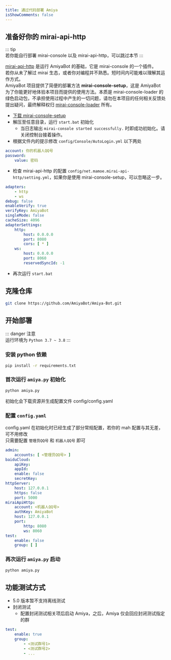 ```yaml
---
title: 通过代码部署 Amiya
isShowComments: false
---
```


## 准备好你的 mirai-api-http

::: tip <br>
若你能自行部署 mirai-console 以及 mirai-api-http，可以跳过本节
:::

[mirai-api-http](https://github.com/project-mirai/mirai-api-http) 是运行 AmiyaBot 的基础，它是 mirai-console 的一个插件。<br>
若你从未了解过 mirai 生态，或者你对编程并不熟悉。短时间内可能难以理解其运作方式。<br>
AmiyaBot 项目提供了简便的部署方法 **mirai-console-setup**，这是 AmiyaBot 为了你能更好地体验本项目而提供的使用方法。本质是 mirai-console-loader
的绿色启动包，不承担使用过程中产生的一切问题，请勿在本项目的任何相关反馈处提出疑问，最终解释权归 [mirai-console-loader](https://github.com/iTXTech/mirai-console-loader)
所有。

- [下载 mirai-console-setup](https://cos.amiyabot.com/tools/mirai-console-setup.zip)
- 解压至任意目录，运行 `start.bat` 初始化
    - 当日志输出 `mirai-console started successfully.` 时即成功初始化。请关闭控制台接着操作。
- 根据文件内的提示修改 `config/Console/AutoLogin.yml` 以下两处

```yaml
account: 你的机器人QQ号
password:
    value: 密码
```

- 检查 mirai-api-http 的配置 `config/net.mamoe.mirai-api-http/setting.yml`，如果你是使用 mirai-console-setup，可以忽略这一步。

```yaml {6,11,12,15,16}
adapters:
    - http
    - ws
debug: false
enableVerify: true
verifyKey: AmiyaBot
singleMode: false
cacheSize: 4096
adapterSettings:
    http:
        host: 0.0.0.0
        port: 8080
        cors: [ * ]
    ws:
        host: 0.0.0.0
        port: 8060
        reservedSyncId: -1
```

- 再次运行 `start.bat`

## 克隆仓库

```bash
git clone https://github.com/AmiyaBot/Amiya-Bot.git
```

## 开始部署

::: danger 注意<br>
运行环境为 `Python 3.7 ~ 3.8`
:::

### 安装 python 依赖

```bash
pip install -r requirements.txt
```

### 首次运行 `amiya.py` 初始化

```bash
python amiya.py
```

初始化会下载资源并生成配置文件 config/config.yaml

### 配置 `config.yaml`

config.yaml 在初始化时已经生成了部分常规配置，若你的 mah 配置与其无差，可不用修改<br>
只需要配置 `管理员QQ号` 和 `机器人QQ号` 即可

```yaml {2,13,14}
admin:
    accounts: [ <管理员QQ号> ]
baiduCloud:
    apiKey:
    appId:
    enable: false
    secretKey:
httpServer:
    host: 127.0.0.1
    https: false
    port: 5000
miraiApiHttp:
    account: <机器人QQ号>
    authKey: AmiyaBot
    host: 127.0.0.1
    port:
        http: 8080
        ws: 8060
test:
    enable: false
    group: [ ]
```

### 再次运行 `amiya.py` 启动

```bash
python amiya.py
```

## 功能测试方式

- 5.0 版本暂不支持离线测试
- 封闭测试
    - 配置封闭测试相关项后启动 Amiya，之后，Amiya 仅会回应封闭测试指定的群

```yaml
test:
    enable: true
    group:
        - <测试群号1>
        - <测试群号2>
        - ...
```
